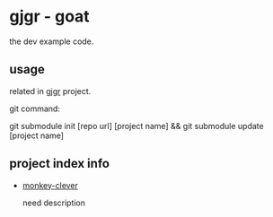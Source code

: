 # gjgr - goat

the dev example code.

## usage

related in [gjgr](https://github.com/gwdgithubnom/gjgr) project.

git command:

git submodule init [repo url] [project name] && git submodule update [project name]

## project index info

* [monkey-clever](https://github.com/gwdgithubnom/monkey-clever)

  need description
